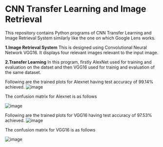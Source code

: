 # CNN Transfer Learning and Image Retrieval

This repository contains Python programs of CNN Transfer Learning and Image Retrieval System similarly like the one on which Google Lens works.

**1.Image Retrieval System**
This is designed using Convolutional Neural Network VGG16. It displays four relevant images relevant to the input image. 

**2.Transfer Learning**
In this program, firstly AlexNet used for training and evaluation on the datset and then VGG16 used for trainig and evaluation of the same dataset.


Following are the trained plots for Alexnet having test accuracy of 99.14% achieved.
![image](https://github.com/Ramal-Abbas/cnntransferlearningimageretrieval/assets/86521852/3d7f8742-cfc0-47cd-b14c-898f6a3fc808)

The confusion matrix for Alexnet is as follows



![image](https://github.com/Ramal-Abbas/cnntransferlearningimageretrieval/assets/86521852/1c480d00-9a99-4c56-81a6-f46ac2bbce37)

Following are the trained plots for VGG16 having test accuracy of 97.53% achieved.
![image](https://github.com/Ramal-Abbas/cnntransferlearningimageretrieval/assets/86521852/ed0b22c0-f79a-40f0-b9aa-14681fbfa443)

The confusion matrix for VGG16 is as follows



![image](https://github.com/Ramal-Abbas/cnntransferlearningimageretrieval/assets/86521852/feae0b05-a7b6-4092-b163-950a9c5b393d)

